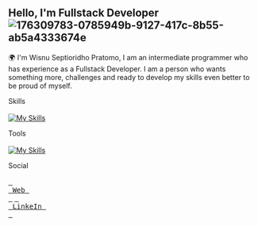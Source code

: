 ## Hello, I'm Fullstack Developer ![176309783-0785949b-9127-417c-8b55-ab5a4333674e](https://github.com/neelvx/neelvx/assets/75300447/e29d79bc-6282-4337-813c-e560867373bf)
🌍 I'm Wisnu Septioridho Pratomo, I am an intermediate programmer who has experience as a Fullstack Developer. I am a person who wants something more, challenges and ready to develop my skills even better to be proud of myself.

Skills <br><br>
[![My Skills](https://skillicons.dev/icons?i=html,css,js,jquery,nodejs,react,angular,tailwind,bootstrap,php,postgres,mysql,git)](https://skillicons.dev)

Tools <br><br>
[![My Skills](https://skillicons.dev/icons?i=figma,vscode,postman,github,gitlab)](https://skillicons.dev)

Social <br><br>
[<kbd> <br> Web <br> </kbd>](https://wisnusepdev.vercel.app/)
[<kbd> <br> LinkeIn <br> </kbd>](https://www.linkedin.com/in/wisnu-septioridho-pratomo-b89628237/)
<!---
neelvx/neelvx is a ✨ special ✨ repository because its `README.md` (this file) appears on your GitHub profile.
You can click the Preview link to take a look at your changes.
--->

